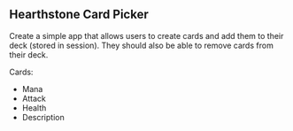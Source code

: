 ## Hearthstone Card Picker

Create a simple app that allows users to create cards and add them to their deck (stored in session). They should also be able to remove cards from their deck.

Cards:
  - Mana
  - Attack
  - Health
  - Description

